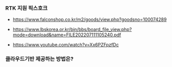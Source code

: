 
### RTK 지원 픽스호크

- https://www.falconshop.co.kr/m2/goods/view.php?goodsno=100074289

- https://www.lbskorea.or.kr/bin/bbs/board_file_view.php?mode=download&name=FILE202207111105240.pdf

- https://www.youtube.com/watch?v=Xx6PZFpzfDc

### 클라우드기반 제공하는 방법은?

```


```

